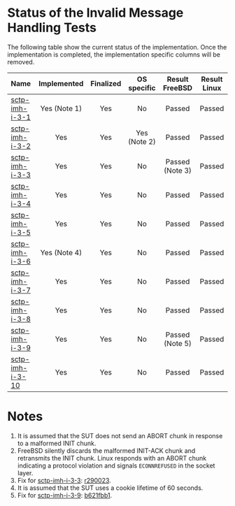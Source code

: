 # Status of the Invalid Message Handling Tests

The following table show the current status of the implementation. Once the implementation is completed, the implementation specific columns will be removed.

| Name                                                                                                                                                           | Implemented  | Finalized   | OS specific | Result FreeBSD | Result Linux |
|:---------------------------------------------------------------------------------------------------------------------------------------------------------------|:------------:|:-----------:|:-----------:|:--------------:|:------------:|
|[sctp-imh-i-3-1](sctp-imh-i-3-1.pkt   "Handling of an INIT chunk being too small in the CLOSED state")                                                          | Yes (Note 1) | Yes         | No          | Passed         | Passed       |
|[sctp-imh-i-3-2](sctp-imh-i-3-2.pkt   "Handling of an INIT-ACK chunk being too small in the COOKIE-WAIT state")                                                 | Yes          | Yes         | Yes (Note 2)| Passed         | Passed       |
|[sctp-imh-i-3-3](sctp-imh-i-3-3.pkt   "Handling of a packet with a wrong verification tag containg a COOKIE-ECHO chunk in the CLOSED state")                    | Yes          | Yes         | No          | Passed (Note 3)| Passed       |
|[sctp-imh-i-3-4](sctp-imh-i-3-4.pkt   "Handling of a packet with a wrong checksum containg an INIT chunk in the CLOSED state")                                  | Yes          | Yes         | No          | Passed         | Passed       |
|[sctp-imh-i-3-5](sctp-imh-i-3-5.pkt   "Handling of a COOKIE-ECHO chunk with a wrong cookie in the CLOSED state")                                                | Yes          | Yes         | No          | Passed         | Passed       |
|[sctp-imh-i-3-6](sctp-imh-i-3-6.pkt   "Handling of a COOKIE-ECHO chunk with an expired cookie in the CLOSED state")                                             | Yes (Note 4) | Yes         | No          | Passed         | Passed       |
|[sctp-imh-i-3-7](sctp-imh-i-3-7.pkt   "Handling of a packet with a wrong verification tag containing an ABORT chunk in the ESTABLISHED state")                  | Yes          | Yes         | No          | Passed         | Passed       |
|[sctp-imh-i-3-8](sctp-imh-i-3-8.pkt   "Handling of a packet too small for the contained INIT chunk in the CLOSED state")                                        | Yes          | Yes         | No          | Passed         | Passed       |
|[sctp-imh-i-3-9](sctp-imh-i-3-9.pkt   "Handling of a packet with a wrong verification tag containing a SHUTDOWN-ACK chunk in the SHUTDOWN-SENT state")          | Yes          | Yes         | No          | Passed (Note 5)| Passed       |
|[sctp-imh-i-3-10](sctp-imh-i-3-10.pkt "Handling of a packet with a wrong verification tag containing a SHUTDOWN-COMPLETE chunk in the SHUTDOWN-ACK-SENT state") | Yes          | Yes         | No          | Passed         | Passed       |

# Notes
1. It is assumed that the SUT does not send an ABORT chunk in response to a malformed INIT chunk.
2. FreeBSD silently discards the malformed INIT-ACK chunk and retransmits the INIT chunk. Linux responds with an ABORT chunk indicating a protocol violation and signals `ECONNREFUSED` in the socket layer.
3. Fix for [sctp-imh-i-3-3](sctp-imh-i-3-3.pkt): [r290023](https://svnweb.freebsd.org/changeset/base/290023).
4. It is assumed that the SUT uses a cookie lifetime of 60 seconds.
5. Fix for [sctp-imh-i-3-9](sctp-imh-i-3-9.pkt): [b621fbb1](https://cgit.FreeBSD.org/src/commit/?id=b621fbb1bf1b2a1e6ea22e0ad2d7667b1aec9fae).
